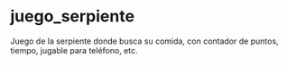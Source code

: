 # juego_serpiente
Juego de la serpiente donde busca su comida, con contador de puntos, tiempo, jugable para teléfono, etc.
